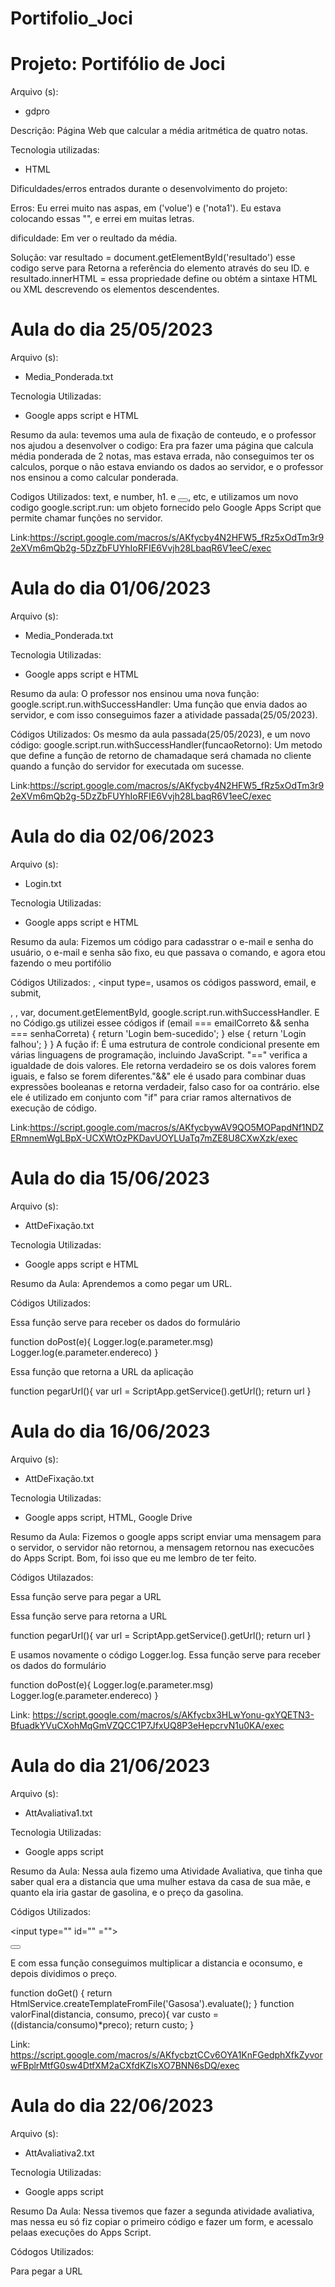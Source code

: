 # Portifolio_Joci


<h1> Projeto: Portifólio de Joci </h1>

Arquivo (s):
<ul>
  <li>gdpro</li>
</ul>

  Descrição: Página Web que calcular a média aritmética de quatro notas.
  
  Tecnologia utilizadas:
  
 <ul>
    <li>HTML</li>
 </ul>  
 
 Dificuldades/erros entrados durante o desenvolvimento do projeto:
 
Erros: Eu errei muito nas aspas, em ('volue') e ('nota1'). Eu estava colocando essas "", e errei em muitas letras.

dificuldade: Em ver o reultado da média.

Solução:  var resultado = document.getElementById('resultado') esse codigo serve para Retorna a referência do elemento através do seu ID. e  resultado.innerHTML = essa propriedade define ou obtém a sintaxe HTML ou XML descrevendo os elementos descendentes.



<h1> Aula do dia 25/05/2023 </h1>

Arquivo (s):
<ul>
  <li>Media_Ponderada.txt</li>
</ul>

Tecnologia Utilizadas:

<ul>
  <li>Google apps script e HTML</li>
</ul>  

Resumo da aula: tevemos uma aula de fixação de conteudo, e o professor nos ajudou a desenvolver o codigo: Era pra fazer uma página que calcula média ponderada de 2 notas, mas estava errada, não conseguimos ter os calculos, porque o não estava enviando os dados ao servidor, e o professor nos ensinou a como calcular ponderada.

Codigos Utilizados: text, e number, h1. e <button onclick=""></button>, <script> </script> etc, e utilizamos um novo codigo google.script.run: um objeto fornecido pelo Google Apps Script que permite chamar funções no servidor.

Link:https://script.google.com/macros/s/AKfycby4N2HFW5_fRz5xOdTm3r92eXVm6mQb2g-5DzZbFUYhIoRFIE6Vvjh28LbaqR6V1eeC/exec


<h1> Aula do dia 01/06/2023 </h1>

Arquivo (s): 
<ul>
 <li>Media_Ponderada.txt</li>
</ul>

Tecnologia Utilizadas:

<ul>
  <li>Google apps script e HTML</li>
</ul>  

Resumo da aula: O professor nos ensinou uma nova função: google.script.run.withSuccessHandler: Uma função que envia dados ao servidor, e com isso conseguimos fazer a atividade passada(25/05/2023).

Códigos Utilizados: Os mesmo da aula passada(25/05/2023), e um novo código: google.script.run.withSuccessHandler(funcaoRetorno): Um metodo que define a função de retorno de chamadaque será chamada no cliente quando a função do servidor for executada om sucesse.

Link:https://script.google.com/macros/s/AKfycby4N2HFW5_fRz5xOdTm3r92eXVm6mQb2g-5DzZbFUYhIoRFIE6Vvjh28LbaqR6V1eeC/exec

<h1> Aula do dia 02/06/2023 </h1>

Arquivo (s):
<ul>
  <li>Login.txt</li>
</ul>

Tecnologia Utilizadas:

<ul>
  <li>Google apps script e HTML</li>
</ul>  

Resumo da aula: Fizemos um código para cadasstrar o e-mail e senha do usuário, o e-mail e senha são fixo, eu que passava o comando, e agora etou fazendo o meu portifólio

Códigos Utilizados: <label>, <input type=, usamos os códigos password, email, e submit, <form> </form>, <script> </script>, var, document.getElementById, google.script.run.withSuccessHandler.
E no Código.gs utilizei essee códigos  if (email === emailCorreto && senha === senhaCorreta) {
    return 'Login bem-sucedido';
  } else {
    return 'Login falhou';
  }
}
A fução if: É uma estrutura de controle condicional presente em várias linguagens de programação, incluindo JavaScript. "==" verifica a igualdade de dois valores. Ele retorna verdadeiro se os dois valores forem iguais, e falso se forem diferentes."&&" ele é usado para combinar duas expressões booleanas e retorna verdadeir, falso caso for oa contrário. else ele é utilizado em conjunto com "if" para criar ramos alternativos de execução de código.

Link:https://script.google.com/macros/s/AKfycbywAV9QO5MOPapdNf1NDZERmnemWgLBpX-UCXWtOzPKDavUOYLUaTq7mZE8U8CXwXzk/exec


<h1> Aula do dia 15/06/2023 </h1>


Arquivo (s):
<ul>
  <li>AttDeFixação.txt</li>
</ul>


Tecnologia Utilizadas:

<ul>
  <li>Google apps script e HTML</li>
</ul>  

Resumo da Aula: Aprendemos a como pegar um URL.

Códigos Utilizados:

Essa função serve para receber os dados do formulário

function doPost(e){
  Logger.log(e.parameter.msg)
  Logger.log(e.parameter.endereco)
}

Essa função que retorna a URL da aplicação

function pegarUrl(){
 var url = ScriptApp.getService().getUrl();
 return url
 }


<h1> Aula do dia 16/06/2023 </h1>


Arquivo (s):
<ul>
  <li>AttDeFixação.txt</li>
</ul>


Tecnologia Utilizadas:

<ul>
  <li>Google apps script, HTML, Google Drive</li>
</ul>  


Resumo da Aula: Fizemos o google apps script enviar uma mensagem para o servidor, o servidor não retornou, a mensagem retornou nas execucões do Apps Script. Bom, foi isso que eu me lembro de ter feito.

Códigos Utilazados: 

Essa função serve para pegar a URL 

<? var url = pegarUrl() ?>
  
Essa função serve para retorna a URL

function pegarUrl(){
 var url = ScriptApp.getService().getUrl();
 return url
 }

 E usamos novamente o código Logger.log. Essa função serve para receber os dados do formulário

function doPost(e){
  Logger.log(e.parameter.msg)
  Logger.log(e.parameter.endereco)
}

Link: https://script.google.com/macros/s/AKfycbx3HLwYonu-gxYQETN3-BfuadkYVuCXohMqGmVZQCC1P7JfxUQ8P3eHepcrvN1u0KA/exec



<h1> Aula do dia 21/06/2023 </h1>


Arquivo (s):
<ul>
  <li>AttAvaliativa1.txt</li>
</ul>


Tecnologia Utilizadas:

<ul>
  <li>Google apps script</li>
</ul>  

Resumo da Aula: Nessa aula fizemo uma Atividade Avaliativa, que tinha que saber qual era a distancia que uma mulher estava da casa de sua mãe, e quanto ela iria gastar de gasolina, e o preço da gasolina.


Códigos Utilizados: 

<label for="preco"> </label>

<input type="" id="" ="">

<button onclick="()"> </button> </br>

<script> </script>

E com essa função conseguimos multiplicar a distancia e oconsumo, e depois dividimos o preço.

function doGet() {
   return HtmlService.createTemplateFromFile('Gasosa').evaluate();
}
function valorFinal(distancia, consumo, preco){
var custo = ((distancia/consumo)*preco);
return custo;
}

Link: https://script.google.com/macros/s/AKfycbztCCv6OYA1KnFGedphXfkZyvorwFBplrMtfG0sw4DtfXM2aCXfdKZlsXO7BNN6sDQ/exec

<h1> Aula do dia 22/06/2023 </h1>


Arquivo (s):
<ul>
  <li>AttAvaliativa2.txt</li>
</ul>


Tecnologia Utilizadas:

<ul>
  <li>Google apps script</li>
</ul>  


Resumo Da Aula: Nessa tivemos que fazer a segunda atividade avaliativa, mas nessa eu só fiz copiar o primeiro código e fazer um form, e acessalo pelaas execuções do Apps Script.

Códogos Utilizados: 

 Para pegar a URL
 <? var url = pegarUrl() ?>

<form action="<?= url ?>" method="POST">














